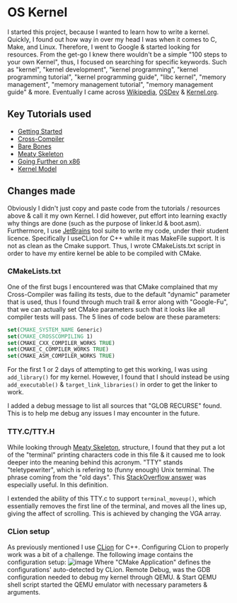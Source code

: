 # OS Kernel
I started this project, because I wanted to learn how to write a kernel. Quickly, I found out how way in over my head 
I was when it comes to C, Make, and Linux. Therefore, I went to Google & started looking for resources. From the get-go
I knew there wouldn't be a simple "100 steps to your own Kernel", thus, I focused on searching for specific keywords.
Such as "kernel", "kernel development", "kernel programming", "kernel programming tutorial", "kernel programming guide",
"libc kernel", "memory management", "memory management tutorial", "memory management guide" & more. Eventually I came across
[Wikipedia](https://en.wikipedia.org/wiki/Kernel_(computing)), [OSDev](https://www.osdev.org/) & [Kernel.org](https://www.kernel.org/).

## Key Tutorials used
- [Getting Started](https://wiki.osdev.org/Getting_Started)
- [Cross-Compiler](https://wiki.osdev.org/GCC_Cross-Compiler)
- [Bare Bones](https://wiki.osdev.org/Bare_Bones)
- [Meaty Skeleton](https://wiki.osdev.org/Meaty_Skeleton)
- [Going Further on x86](https://wiki.osdev.org/Going_Further_on_x86)
- [Kernel Model](https://wiki.osdev.org/Monolithic_Kernel)

## Changes made
Obviously I didn't just copy and paste code from the tutorials / resources above & call it my own Kernel. I did however,
put effort into learning exactly why things are done (such as the purpose of linker.ld & boot.asm). Furthermore,
I use [JetBrains](https://www.jetbrains.com/) tool suite to write my code, under their student licence. 
Specifically I useCLion for C++ while it mas MakeFile support. It is not as clean
as the Cmake support. Thus, I wrote CMakeLists.txt script in order to have my entire kernel be able to be compiled with CMake.
### CMakeLists.txt
One of the first bugs I encountered was that CMake complained that my Cross-Compiler was failing its tests, due to the default
"dynamic" parameter that is used, thus I found through much trail & error along with "Google-Fu", that we can actually
set CMake parameters such that it looks like all compiler tests will pass. The 5 lines of code below are these parameters:
```cmake
set(CMAKE_SYSTEM_NAME Generic)
set(CMAKE_CROSSCOMPILING 1)
set(CMAKE_CXX_COMPILER_WORKS TRUE)
set(CMAKE_C_COMPILER_WORKS TRUE)
set(CMAKE_ASM_COMPILER_WORKS TRUE)
```
For the first 1 or 2 days of attempting to get this working, I was using ```add_library()``` for my kernel. However, I found
that I should instead be using ```add_executable()``` & ```target_link_libraries()``` in order to get the linker to work.

I added a debug message to list all sources that "GLOB RECURSE" found. This is to help me debug any issues I may encounter 
in the future. 

### TTY.C/TTY.H
While looking through [Meaty Skeleton](https://wiki.osdev.org/Meaty_Skeleton), structure, I found that they put a lot of the 
"terminal" printing characters code in this file & it caused me to look deeper into the meaning behind this acronym. "TTY" stands
"teletypewriter", which is refering to (funny enough) Unix terminal. The phrase coming from the "old days". 
This [StackOverflow answer](https://stackoverflow.com/a/4426291) was especially useful. In this definition.

I extended the ability of this TTY.c to support ```terminal_moveup()```, which essentially removes the first line of the terminal,
and moves all the lines up, giving the affect of scrolling. This is achieved by changing the VGA array. 

### CLion setup
As previously mentioned I use [CLion](https://www.jetbrains.com/clion/) for C++. Configuring CLion to properly work 
was a bit of a challenge. 
The following image contains the configuration setup:
![image](https://user-images.githubusercontent.com/40865296/158657358-17f22cc0-e988-46d4-a663-2eab8e130294.png)
Where "CMake Application" defines the configurations' auto-detected by CLion. 
Remote Debug, was the GDB configuration needed to debug my kernel through QEMU. 
& Start QEMU shell script started the QEMU emulator with necessary parameters & arguments.